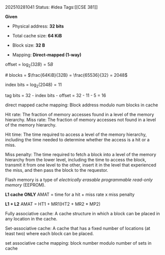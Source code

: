 202510281041
Status: #idea
Tags:[[CSE 381]]

**Given**

- Physical address: **32 bits**
    
- Total cache size: **64 KiB**
    
- Block size: **32 B**
    
- Mapping: **Direct-mapped (1-way)**

offset = $\log_{2}{(32B)} = 5B$

\# blocks = $\frac{64KiB}{32B} = \frac{65536}{32} = 2048$

index bits = $\log_2{(2048)} = 11$

tag bits = 32 - index bits - offset = 32 - 11 - 5 = 16

direct mapped cache mapping: Block address modulo num blocks in cache

Hit rate: The fraction of memory accesses found in a level of the memory hierarchy.
Miss rate: The fraction of memory accesses not found in a level of the memory hierarchy.

Hit time: The time required to access a level of the memory hierarchy, including the time needed to determine whether the access is a hit or a miss.

Miss penalty: The time required to fetch a block into a level of the memory hierarchy from the lower level, including the time to access the block, transmit it from one level to the other, insert it in the level that experienced the miss, and then pass the block to the requestor.

Flash memory is a type of _electrically erasable programmable read-only memory_ (EEPROM).

**L1 cache ONLY**
AMAT = time for a hit + miss rate x miss penalty

**L1 + L2**
AMAT = HT1 + MR1(HT2 + MR2 * MP2)

Fully associative cache: A cache structure in which a block can be placed in any location in the cache.

Set-associative cache: A cache that has a fixed number of locations (at least two) where each block can be placed.

set associative cache mapping: block number modulo number of sets in cache